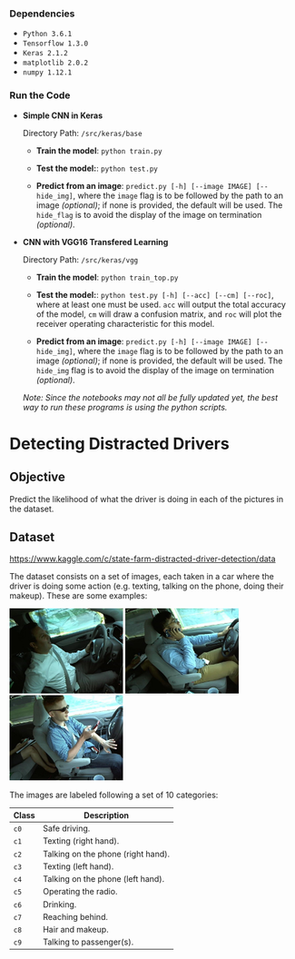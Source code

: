 ### Dependencies

* `Python 3.6.1`
* `Tensorflow 1.3.0`
* `Keras 2.1.2`
* `matplotlib 2.0.2`
* `numpy 1.12.1`

### Run the Code

* **Simple CNN in Keras**

	Directory Path: `/src/keras/base`

	* **Train the model**: `python train.py`
	
	* **Test the model:**: `python test.py`
	
	* **Predict from an image**: `predict.py [-h] [--image IMAGE] [--hide_img]`, where the `image` flag is to be followed by the path to an image *(optional)*; if none is provided, the default will be used. The `hide_flag`  is to avoid the display of the image on termination *(optional)*.

* **CNN with VGG16 Transfered Learning**

	Directory Path: `/src/keras/vgg`

	* **Train the model**: `python train_top.py`
	
	* **Test the model:**: `python test.py [-h] [--acc] [--cm] [--roc]`, where at least one must be used. `acc` will output the total accuracy of the model, `cm` will draw a confusion matrix, and `roc` will plot the receiver operating characteristic for this model.
	
	* **Predict from an image**: `predict.py [-h] [--image IMAGE] [--hide_img]`, where the `image` flag is to be followed by the path to an image *(optional)*; if none is provided, the default will be used. The `hide_img` flag is to avoid the display of the image on termination *(optional)*.

	*Note: Since the notebooks may not all be fully updated yet, the best way to run these programs is using the python scripts.*

# Detecting Distracted Drivers

## Objective

Predict the likelihood of what the driver is doing in each of the pictures in the dataset.

## Dataset

https://www.kaggle.com/c/state-farm-distracted-driver-detection/data

The dataset consists on a set of images, each taken in a car where the driver is doing some action (e.g. texting, talking on the phone, doing their makeup). These are some examples:

<img src="./readme_res/1.jpg" width=200> <img src="./readme_res/2.jpg" width=200> <img src="./readme_res/3.jpg" width=200>

The images are labeled following a set of 10 categories:

|Class|Description|
|-----|-----------|
| `c0` | Safe driving. |
| `c1` | Texting (right hand). |
| `c2` | Talking on the phone (right hand). |
| `c3` | Texting (left hand). |
| `c4` | Talking on the phone (left hand). |
| `c5` | Operating the radio. |
| `c6` | Drinking. |
| `c7` | Reaching behind. |
| `c8` | Hair and makeup. |
| `c9` | Talking to passenger(s). |